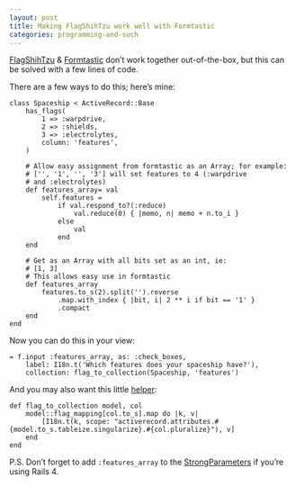 ```yaml
---
layout: post
title: Making FlagShihTzu work well with Formtastic
categories: programming-and-such
---
```


[FlagShihTzu][flag] & [Formtastic][formtastic] don’t work together
out-of-the-box, but this can be solved with a few lines of code.

There are a few ways to do this; here’s mine:

	class Spaceship < ActiveRecord::Base
		has_flags(
			1 => :warpdrive,
			2 => :shields,
			3 => :electrolytes,
			column: 'features',
		)

		# Allow easy assignment from formtastic as an Array; for example:
		# ['', '1', '', '3'] will set features to 4 (:warpdrive
		# and :electrolytes)
		def features_array= val
			self.features =
				if val.respond_to?(:reduce)
					val.reduce(0) { |memo, n| memo + n.to_i }
				else
					val
				end
		end

		# Get as an Array with all bits set as an int, ie:
		# [1, 3]
		# This allows easy use in formtastic
		def features_array
			features.to_s(2).split('').reverse
				.map.with_index { |bit, i| 2 ** i if bit == '1' }
				.compact
		end
	end

Now you can do this in your view:

	= f.input :features_array, as: :check_boxes,
		label: I18n.t('Which features does your spaceship have?'),
		collection: flag_to_collection(Spaceship, 'features')

And you may also want this little [helper][helpers]:

	def flag_to_collection model, col
		model::flag_mapping[col.to_s].map do |k, v|
			[I18n.t(k, scope: "activerecord.attributes.#{model.to_s.tableize.singularize}.#{col.pluralize}"), v]
		end
	end

P.S. Don’t forget to add `:features_array` to the
[StrongParameters][strong_params] if you’re using Rails 4.

[flag]: https://github.com/pboling/flag_shih_tzu
[formtastic]: https://github.com/justinfrench/formtastic
[strong_params]: http://api.rubyonrails.org/classes/ActionController/StrongParameters.html
[helpers]: http://api.rubyonrails.org/classes/ActionController/Helpers.html

